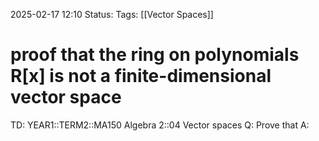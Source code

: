 2025-02-17 12:10
Status: 
Tags: [[Vector Spaces]]
# proof that the ring on polynomials R[x] is not a finite-dimensional vector space

TD: YEAR1::TERM2::MA150 Algebra 2::04 Vector spaces 
Q: Prove that 
A: 